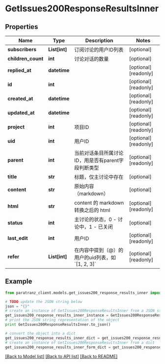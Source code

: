 # GetIssues200ResponseResultsInner


## Properties

Name | Type | Description | Notes
------------ | ------------- | ------------- | -------------
**subscribers** | **List[int]** | 订阅讨论的用户ID列表 | [optional] 
**children_count** | **int** | 讨论对话的数量 | [optional] 
**replied_at** | **datetime** |  | [optional] [readonly] 
**id** | **int** |  | [optional] [readonly] 
**created_at** | **datetime** |  | [optional] [readonly] 
**updated_at** | **datetime** |  | [optional] [readonly] 
**project** | **int** | 项目ID | [optional] [readonly] 
**uid** | **int** | 用户ID | [optional] [readonly] 
**parent** | **int** | 当前对话条目所属讨论ID，用是否有parent字段判断类型 | [optional] [readonly] 
**title** | **str** | 标题，仅主讨论中存在 | [optional] 
**content** | **str** | 原始内容（markdown） | [optional] 
**html** | **str** | content 的 markdown 转换之后的 html | [optional] [readonly] 
**status** | **int** | 主讨论的状态，0 - 讨论中，1 - 已关闭 | [optional] 
**last_edit** | **int** | 用户ID | [optional] [readonly] 
**refer** | **List[int]** | 在内容中提到（@）的用户的uid列表，如 &#x60;[1, 2, 3]&#x60; | [optional] [readonly] 

## Example

```python
from paratranz_client.models.get_issues200_response_results_inner import GetIssues200ResponseResultsInner

# TODO update the JSON string below
json = "{}"
# create an instance of GetIssues200ResponseResultsInner from a JSON string
get_issues200_response_results_inner_instance = GetIssues200ResponseResultsInner.from_json(json)
# print the JSON string representation of the object
print GetIssues200ResponseResultsInner.to_json()

# convert the object into a dict
get_issues200_response_results_inner_dict = get_issues200_response_results_inner_instance.to_dict()
# create an instance of GetIssues200ResponseResultsInner from a dict
get_issues200_response_results_inner_form_dict = get_issues200_response_results_inner.from_dict(get_issues200_response_results_inner_dict)
```
[[Back to Model list]](../README.md#documentation-for-models) [[Back to API list]](../README.md#documentation-for-api-endpoints) [[Back to README]](../README.md)


